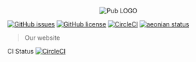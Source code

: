 <p align="center">
  <img src="https://avatars3.githubusercontent.com/u/9377219?v=4&s=300" alt="Pub LOGO" />
</p>

[![GitHub issues](https://img.shields.io/github/issues/pub-media/website.svg)](https://github.com/pub-media/website/issues)
[![GitHub license](https://img.shields.io/badge/license-Apache%202-blue.svg)](https://raw.githubusercontent.com/pub-media/website/master/license)
[![CircleCI](https://img.shields.io/circleci/project/github/pub-media/website.svg)](https://circleci.com/gh/pub-media/website/)
[![aeonian status](https://img.shields.io/badge/%C3%A6onian-deployed-green.svg)](https://github.com/acidjazz/aeonian)

> Our website

CI Status [![CircleCI](https://circleci.com/gh/pub-media/website/tree/master.svg?style=svg)](https://circleci.com/gh/pub-media/website/tree/master)
